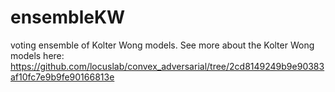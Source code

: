 # ensembleKW
voting ensemble of Kolter Wong models. 
See more about the Kolter Wong models here: https://github.com/locuslab/convex_adversarial/tree/2cd8149249b9e90383af10fc7e9b9fe90166813e
